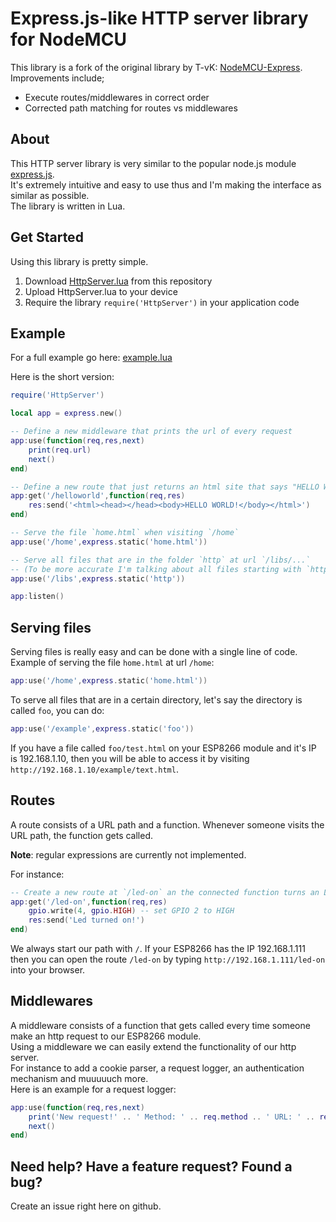 # Express.js-like HTTP server library for NodeMCU

This library is a fork of the original library by T-vK: [NodeMCU-Express](https://github.com/T-vK/NodeMCU-Express). Improvements include;
- Execute routes/middlewares in correct  order
- Corrected path matching for routes vs middlewares

## About
This HTTP server library is very similar to the popular node.js module [express.js](https://expressjs.com/en/starter/hello-world.html).  
It's extremely intuitive and easy to use thus and I'm making the interface as similar as possible.  
The library is written in Lua.

## Get Started
Using this library is pretty simple.
1. Download [HttpServer.lua](HttpServer.lua) from this repository
2. Upload HttpServer.lua to your device
3. Require the library `require('HttpServer')` in your application code

## Example
For a full example go here: [example.lua](example.lua)

Here is the short version:
``` Lua
require('HttpServer')

local app = express.new()

-- Define a new middleware that prints the url of every request
app:use(function(req,res,next) 
    print(req.url)
    next()
end)

-- Define a new route that just returns an html site that says "HELLO WORLD!"
app:get('/helloworld',function(req,res)
    res:send('<html><head></head><body>HELLO WORLD!</body></html>')
end)

-- Serve the file `home.html` when visiting `/home`
app:use('/home',express.static('home.html'))

-- Serve all files that are in the folder `http` at url `/libs/...`
-- (To be more accurate I'm talking about all files starting with `http/`.)
app:use('/libs',express.static('http'))

app:listen()
```

## Serving files
Serving files is really easy and can be done with a single line of code.
Example of serving the file `home.html` at url `/home`:  
``` Lua
app:use('/home',express.static('home.html'))
```
To serve all files that are in a certain directory, let's say the directory is called `foo`, you can do:  
``` Lua
app:use('/example',express.static('foo'))
```
If you have a file called `foo/test.html` on your ESP8266 module and it's IP is 192.168.1.10, then you will be able to access it by visiting `http://192.168.1.10/example/text.html`.

## Routes
A route consists of a URL path and a function. Whenever someone visits the URL path, the function gets called. 

**Note**: regular expressions are currently not implemented.

For instance:  
``` Lua
-- Create a new route at `/led-on` an the connected function turns an LED on
app:get('/led-on',function(req,res)
    gpio.write(4, gpio.HIGH) -- set GPIO 2 to HIGH
    res:send('Led turned on!')
end)
```
We always start our path with `/`. If your ESP8266 has the IP 192.168.1.111 then you can open the route `/led-on` by typing `http://192.168.1.111/led-on` into your browser.

## Middlewares
A middleware consists of a function that gets called every time someone make an http request to our ESP8266 module.  
Using a middleware we can easily extend the functionality of our http server.  
For instance to add a cookie parser, a request logger, an authentication mechanism and muuuuuch more.  
Here is an example for a request logger:  
``` Lua
app:use(function(req,res,next) 
    print('New request!' .. ' Method: ' .. req.method .. ' URL: ' .. req.url)
    next()
end)
```

## Need help? Have a feature request? Found a bug?
Create an issue right here on github.